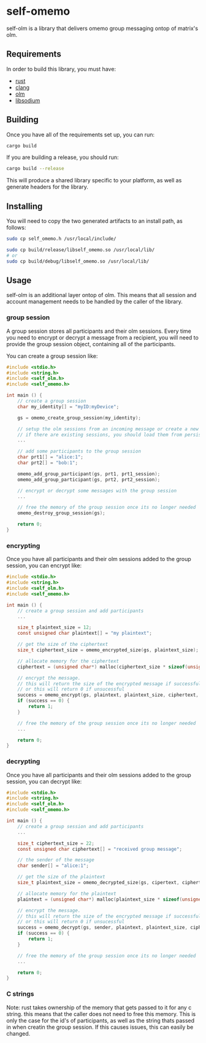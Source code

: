 # self-omemo

self-olm is a library that delivers omemo group messaging ontop of matrix's olm.

## Requirements

In order to build this library, you must have:

- [rust](https://rust-lang.org)
- [clang](https://releases.llvm.org/download.html)
- [olm](https://github.com/aldgate-ventures/olm)
- [libsodium](https://github.com/jedisct1/libsodium)

## Building

Once you have all of the requirements set up, you can run:

```sh
cargo build
```

If you are building a release, you should run:

```sh
cargo build --release
```

This will produce a shared library specific to your platform, as well as generate headers for the library.

## Installing

You will need to copy the two generated artifacts to an install path, as follows:

```sh
sudo cp self_omemo.h /usr/local/include/

sudo cp build/release/libself_omemo.so /usr/local/lib/
# or
sudo cp build/debug/libself_omemo.so /usr/local/lib/
```

## Usage

self-olm is an additional layer ontop of olm. This means that all session and account management needs to be handled by the caller of the library.

### group session

A group session stores all participants and their olm sessions. Every time you need to encrypt or decrypt a message from a recipient, you will need to provide the group session object, containing all of the participants.

You can create a group session like:

```C
#include <stdio.h>
#include <string.h>
#include <self_olm.h>
#include <self_omemo.h>

int main () {
    // create a group session
    char my_identity[] = "myID:myDevice";

    gs = omemo_create_group_session(my_identity);

    // setup the olm sessions from an incoming message or create a new outbound session.
    // if there are existing sessions, you should load them from persistent storage.
    ...

    // add some participants to the group session
    char prt1[] = "alice:1";
    char prt2[] = "bob:1";

    omemo_add_group_participant(gs, prt1, prt1_session);
    omemo_add_group_participant(gs, prt2, prt2_session);

    // encrypt or decrypt some messages with the group session
    ...

    // free the memory of the group session once its no longer needed
    omemo_destroy_group_session(gs);

    return 0;
}
```


### encrypting

Once you have all participants and their olm sessions added to the group session, you can encrypt like:

```C
#include <stdio.h>
#include <string.h>
#include <self_olm.h>
#include <self_omemo.h>

int main () {
    // create a group session and add participants
    ...

    size_t plaintext_size = 12;
    const unsigned char plaintext[] = "my plaintext";    

    // get the size of the ciphertext
    size_t ciphertext_size = omemo_encrypted_size(gs, plaintext_size);

    // allocate memory for the ciphertext
    ciphertext = (unsigned char*) malloc(ciphertext_size * sizeof(unsigned char));

    // encrypt the message.
    // this will return the size of the encrypted message if successful
    // or this will return 0 if unsucessful
    success = omemo_encrypt(gs, plaintext, plaintext_size, ciphertext, cipertext_size);
    if (success == 0) {
        return 1;
    }

    // free the memory of the group session once its no longer needed
    ...

    return 0;
}
```

### decrypting

Once you have all participants and their olm sessions added to the group session, you can decrypt like:

```C
#include <stdio.h>
#include <string.h>
#include <self_olm.h>
#include <self_omemo.h>

int main () {
    // create a group session and add participants
    ...

    size_t ciphertext_size = 22;
    const unsigned char ciphertext[] = "received group message";

    // the sender of the message
    char sender[] = "alice:1";

    // get the size of the plaintext
    size_t plaintext_size = omemo_decrypted_size(gs, cipertext, ciphertext_size);

    // allocate memory for the plaintext
    plaintext = (unsigned char*) malloc(plaintext_size * sizeof(unsigned char));

    // encrypt the message.
    // this will return the size of the encrypted message if successful
    // or this will return 0 if unsucessful
    success = omemo_decrypt(gs, sender, plaintext, plaintext_size, ciphertext, cipertext_size);
    if (success == 0) {
        return 1;
    }

    // free the memory of the group session once its no longer needed
    ...

    return 0;
}
```


### C strings

Note: rust takes ownership of the memory that gets passed to it for any c string.
      this means that the caller does not need to free this memory. This is only
      the case for the id's of participants, as well as the string thats passed
      in when creatin the group session. If this causes issues, this can easily
      be changed.
